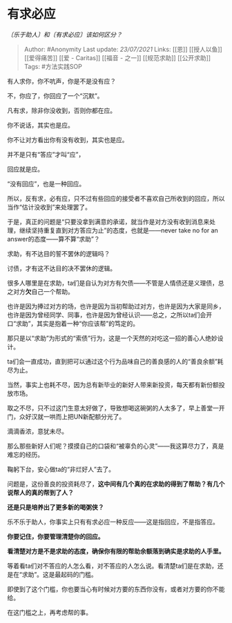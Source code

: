 # 有求必应
*〔乐于助人〕和〔有求必应〕该如何区分？*

> Author: #Anonymity
Last update: *23/07/2021* 
Links: [[恩]] [[授人以鱼]] [[爱得痛苦]] [[爱 - Caritas]] [[福音 - 之一]] [[规范求助]] [[公开求助]]
Tags:    #方法实践SOP 


有人求你，你不吭声，你是不是没有应？

不，你应了，你回应了一个“沉默”。

凡有求，除非你没收到，否则你都在应。

你不说话，其实也是应。

你不让对方看出你有没有收到，其实也是应。

并不是只有“答应”才叫“应”，

回应就是应。

“没有回应”，也是一种回应。

所以，反有求，必有应，只不过有些回应的接受者不喜欢自己所收到的回应，所以当作“估计没收到”来处理罢了。

于是，真正的问题是“只要没拿到满意的承诺，就当作是对方没有收到消息来处理，继续坚持重复直到对方答应为止”的态度，也就是——never take no for an answer的态度——算不算“求助”？

求助，有不达目的誓不罢休的逻辑吗？

讨债，才有这不达目的决不罢休的逻辑。

很多人哪里是在求助，ta们是自认为对方有欠债——不管是人情债还是义理债，总之对方**欠**自己一个帮助。

也许是因为捧过对方的场，也许是因为当初帮助过对方，也许是因为大家是同乡，也许是因为曾经同学、同事，也许是因为曾经认识——总之，之所以ta们会开口“求助”，其实是抱着一种“你应该帮”的笃定的。

那只是以“求助”为形式的“索债”行为，这是一个天然的对吃这一招的善心人绝妙设计。

ta们会一直成功，直到把可以通过这个行为品味自己的善良感的人的“善良余额”耗尽为止。

当然，事实上也耗不尽，因为总有新毕业的新好人带来新投资，每天都有新份额投放市场。

取之不尽，只不过这门生意太好做了，导致想喝这碗粥的人太多了，早上善堂一开门，众好汉就一哄而上把UN新配额分光了。

滴滴香浓，意犹未尽。

那么那些新好人们呢？摸摸自己的口袋和“被辜负的心灵”——我这算尽力了，真是难忘的经历。

鞠躬下台，安心做ta的“非烂好人”去了。

问题是，这份善良的投资耗尽了，**这中间有几个真的在求助的得到了帮助？有几个说帮人的真的帮到了人？**

**还是只是培养出了更多新的喝粥侠？**

  


乐不乐于助人，你事实上只有有求必应一种反应——这是指回应，不是指答应。

**你要记住，你要管理清楚你的回应。**

**看清楚对方是不是求助的态度，确保你有限的帮助余额落到确实是求助的人手里。**

等着看ta们对不答应的人怎么看，对不答应的人怎么说。看清楚ta们是在求助，还是在“求助”。这是最起码的门槛。

即使到了这个门槛，你也要当心有时候对方要的东西你没有，或者对方要的你不能给。

在这门槛之上，再考虑帮的事。



